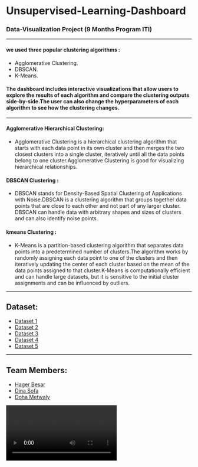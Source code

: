 # Unsupervised-Learning-Dashboard

### Data-Visualization Project (9 Months Program ITI)

---

#### we used three popular clustering algorithms :
- Agglomerative Clustering.
- DBSCAN.
- K-Means.

#### The dashboard includes interactive visualizations that allow users to explore the results of each algorithm and compare the clustering outputs side-by-side.The user can also change the hyperparameters of each algorithm to see how the clustering changes.


---
#### Agglomerative Hierarchical Clustering:
- Agglomerative Clustering is a hierarchical clustering algorithm that starts with each data point in its own cluster and then merges the two closest clusters into a single cluster, iteratively until all the data points belong to one cluster.Agglomerative Clustering is good for visualizing hierarchical relationships. 

 
#### DBSCAN Clustering :
- DBSCAN stands for Density-Based Spatial Clustering of Applications with Noise.DBSCAN is a clustering algorithm that groups together data points that are close to each other and not part of any larger cluster. DBSCAN can handle data with arbitrary shapes and sizes of clusters and can also identify noise points.
 
#### kmeans Clustering :
- K-Means is a partition-based clustering algorithm that separates data points into a predetermined number of clusters.The algorithm works by randomly assigning each data point to one of the clusters and then iteratively updating the center of each cluster based on the mean of the data points assigned to that cluster.K-Means is computationally efficient and can handle large datasets, but it is sensitive to the initial cluster assignments and can be influenced by outliers.
 
 
---
## Dataset: 
- [Dataset 1](https://raw.githubusercontent.com/cmparlettpelleriti/CPSC392ParlettPelleriti/master/Data/KMEM1.csv)
- [Dataset 2](https://raw.githubusercontent.com/cmparlettpelleriti/CPSC392ParlettPelleriti/master/Data/KMEM2.csv)
- [Dataset 3](https://raw.githubusercontent.com/cmparlettpelleriti/CPSC392ParlettPelleriti/master/Data/KMEM3.csv)
- [Dataset 4](https://raw.githubusercontent.com/cmparlettpelleriti/CPSC392ParlettPelleriti/master/Data/KMEM4.csv)
- [Dataset 5]()

---

## Team Members:
- [Hager Besar](https://www.linkedin.com/in/hagerbesar)
- [Dina Sofa]()
- [Doha Metwaly]()

![](assets/My_Dash.mp4)
